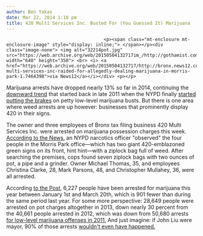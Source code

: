 ```yaml
---
author: Ben Yakas
date: Mar 22, 2014 1:10 pm
title: 420 Multi Services Inc. Busted For (You Guessed It) Marijuana
---
```


	
										<p><span class="mt-enclosure mt-enclosure-image" style="display: inline;"> </span></p><div class="image-none"> <img alt="32214pot.jpg" src="https://web.archive.org/web/20150504132717im_/http://gothamist.com/attachments/byakas/32214pot.jpg" width="640" height="350"> <br> <i> <a href="https://web.archive.org/web/20150504132717/http://bronx.news12.com/news/420-multi-services-inc-raided-for-allegedly-dealing-marijuana-in-morris-park-1.7464398">via News12</a></i></div> <p></p>

<p>Marijuana arrests have dropped nearly 13% so far in 2014, continuing the <a href="https://web.archive.org/web/20150504132717/http://gothamist.com/2013/05/12/marijuana_arrests_keep_falling_nypd.php">downward trend</a> that started back in late 2011 when the NYPD finally <a href="https://web.archive.org/web/20150504132717/http://gothamist.com/2011/09/24/ray_kelly_to_nypd_marijuana_is_decr.php">started putting the brakes</a> on petty low-level marijuana busts. But there is one area where weed arrests are up however: businesses that prominently display 420 in their signs.</p>

<p>The owner and three employees of Bronx tax filing business 420 Multi Services Inc. were arrested on marijuana possession charges this week. <a href="https://web.archive.org/web/20150504132717/http://www.nydailynews.com/new-york/bronx/bronx-tax-preparer-pot-article-1.1729889">According to the News</a>, an NYPD narcotics officer &quot;observed&quot; the four people in the Morris Park office&#x2014;which has two giant 420-emblazoned green signs on its front, hint hint&#x2014;with a ziplock bag full of weed. After searching the premises, cops found seven ziplock bags with two ounces of pot, a pipe and a grinder. Owner Michael Thomas, 35, and employees Christina Clarke, 28, Mark Parsons, 48, and Christopher Mullahey, 36, were all arrested. </p>

<p>According <a href="https://web.archive.org/web/20150504132717/http://nypost.com/2014/03/22/pot-busts-way-down-after-cops-change-tactics/">to the Post</a>, 6,227 people have been arrested for marijuana this year between January 1st and March 20th, which is 901 fewer than during the same period last year. For some more perspective: 28,649 people were arrested on pot charges altogether in 2013, down nearly 30 percent from the 40,661 people arrested in 2012, which was down from 50,680 arrests <a href="https://web.archive.org/web/20150504132717/http://gothamist.com/2012/02/01/nypds_low-level_marijuana_possessio.php">for low-level marijuana offenses in 2011.</a> And just imagine: if John Liu were mayor, 90% of those arrests <a href="https://web.archive.org/web/20150504132717/http://gothamist.com/2013/08/14/liu.php">wouldn&apos;t even have happened.</a></p>					
										
									
				